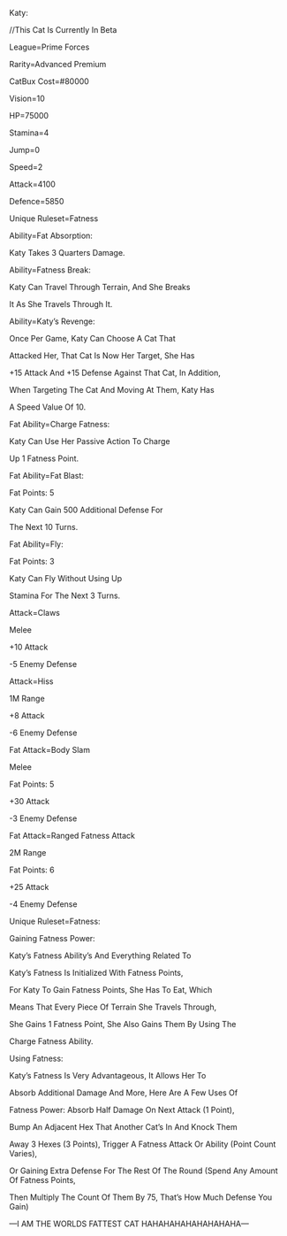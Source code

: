 Katy:

//This Cat Is Currently In Beta

League=Prime Forces

Rarity=Advanced Premium

CatBux Cost=#80000

Vision=10

HP=75000

Stamina=4

Jump=0

Speed=2

Attack=4100

Defence=5850

Unique Ruleset=Fatness

Ability=Fat Absorption:

Katy Takes 3 Quarters Damage.

Ability=Fatness Break:

Katy Can Travel Through Terrain, And She Breaks

It As She Travels Through It.

Ability=Katy’s Revenge:

Once Per Game, Katy Can Choose A Cat That

Attacked Her, That Cat Is Now Her Target, She Has

+15 Attack And +15 Defense Against That Cat, In Addition,

When Targeting The Cat And Moving At Them, Katy Has

A Speed Value Of 10.

Fat Ability=Charge Fatness:

Katy Can Use Her Passive Action To Charge

Up 1 Fatness Point.

Fat Ability=Fat Blast:

Fat Points: 5

Katy Can Gain 500 Additional Defense For

The Next 10 Turns. 

Fat Ability=Fly:

Fat Points: 3

Katy Can Fly Without Using Up

Stamina For The Next 3 Turns.

Attack=Claws

Melee

+10 Attack

-5 Enemy Defense

Attack=Hiss

1M Range

+8 Attack

-6 Enemy Defense

Fat Attack=Body Slam

Melee

Fat Points: 5

+30 Attack

-3 Enemy Defense

Fat Attack=Ranged Fatness Attack

2M Range

Fat Points: 6

+25 Attack

-4 Enemy Defense

Unique Ruleset=Fatness:

Gaining Fatness Power:

Katy’s Fatness Ability’s And Everything Related To

Katy’s Fatness Is Initialized With Fatness Points,

For Katy To Gain Fatness Points, She Has To Eat, Which

Means That Every Piece Of Terrain She Travels Through,

She Gains 1 Fatness Point, She Also Gains Them By Using The

Charge Fatness Ability.

Using Fatness:

Katy’s Fatness Is Very Advantageous, It Allows Her To

Absorb Additional Damage And More, Here Are A Few Uses Of

Fatness Power: Absorb Half Damage On Next Attack (1 Point),

Bump An Adjacent Hex That Another Cat’s In And Knock Them

Away 3 Hexes (3 Points), Trigger A Fatness Attack Or Ability (Point Count Varies),

Or Gaining Extra Defense For The Rest Of The Round (Spend Any Amount Of Fatness Points,

Then Multiply The Count Of Them By 75, That’s How Much Defense You Gain)

—I AM THE WORLDS FATTEST CAT HAHAHAHAHAHAHAHAHA—
